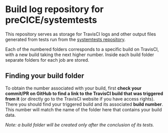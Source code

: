 # Build log repository for preCICE/systemtests

This repository serves as storage for TravisCI logs and other output files generated from tests run from the [systemtests repository](https://github.com/precice/systemtests).

Each of the numbered folders corresponds to a specific build on TravisCI, with a new build taking the next higher number. Inside each build folder separate folders for each job are stored.
## Finding your build folder

To obtain the number associated with your build, first **check your commit/PR on GitHub to find a link to the TravisCI build that was triggered from it** (or directly go to the TravisCI website if you have access rights). There you should find your triggered build and its associated **build number**. This number will match the name of the folder here that contains your build data.

_Note: a build folder will be created only after the conclusion of its tests._
